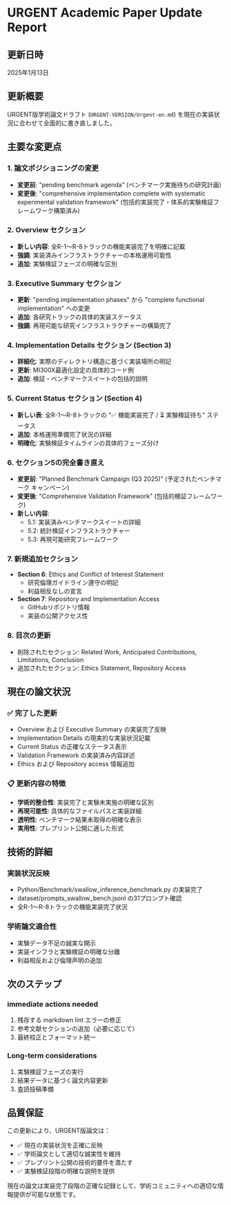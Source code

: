 # URGENT Academic Paper Update Report

## 更新日時
2025年1月13日

## 更新概要
URGENT版学術論文ドラフト (`URGENT-VERSION/Urgent-en.md`) を現在の実装状況に合わせて全面的に書き直しました。

## 主要な変更点

### 1. 論文ポジショニングの変更
- **変更前**: "pending benchmark agenda" (ベンチマーク実施待ちの研究計画)
- **変更後**: "comprehensive implementation complete with systematic experimental validation framework" (包括的実装完了・体系的実験検証フレームワーク構築済み)

### 2. Overview セクション
- **新しい内容**: 全R-1〜R-8トラックの機能実装完了を明確に記載
- **強調**: 実装済みインフラストラクチャーの本格運用可能性
- **追加**: 実験検証フェーズの明確な区別

### 3. Executive Summary セクション
- **更新**: "pending implementation phases" から "complete functional implementation" への変更
- **追加**: 各研究トラックの具体的実装ステータス
- **強調**: 再現可能な研究インフラストラクチャーの構築完了

### 4. Implementation Details セクション (Section 3)
- **詳細化**: 実際のディレクトリ構造に基づく実装場所の明記
- **更新**: MI300X最適化設定の具体的コード例
- **追加**: 検証・ベンチマークスイートの包括的説明

### 5. Current Status セクション (Section 4)
- **新しい表**: 全R-1〜R-8トラックの "✅ 機能実装完了 / ⏳ 実験検証待ち" ステータス
- **追加**: 本格運用準備完了状況の詳細
- **明確化**: 実験検証タイムラインの具体的フェーズ分け

### 6. セクション5の完全書き直え
- **変更前**: "Planned Benchmark Campaign (Q3 2025)" (予定されたベンチマーク キャンペーン)
- **変更後**: "Comprehensive Validation Framework" (包括的検証フレームワーク)
- **新しい内容**:
  - 5.1: 実装済みベンチマークスイートの詳細
  - 5.2: 統計検証インフラストラクチャー
  - 5.3: 再現可能研究フレームワーク

### 7. 新規追加セクション
- **Section 6**: Ethics and Conflict of Interest Statement
  - 研究倫理ガイドライン遵守の明記
  - 利益相反なしの宣言
- **Section 7**: Repository and Implementation Access
  - GitHubリポジトリ情報
  - 実装の公開アクセス性

### 8. 目次の更新
- 削除されたセクション: Related Work, Anticipated Contributions, Limitations, Conclusion
- 追加されたセクション: Ethics Statement, Repository Access

## 現在の論文状況

### ✅ 完了した更新
- Overview および Executive Summary の実装完了反映
- Implementation Details の現実的な実装状況記載
- Current Status の正確なステータス表示
- Validation Framework の実装済み内容詳述
- Ethics および Repository access 情報追加

### 📋 更新内容の特徴
- **学術的整合性**: 実装完了と実験未実施の明確な区別
- **再現可能性**: 具体的なファイルパスと実装詳細
- **透明性**: ベンチマーク結果未取得の明確な表示
- **実用性**: プレプリント公開に適した形式

## 技術的詳細

### 実装状況反映
- Python/Benchmark/swallow_inference_benchmark.py の実装完了
- dataset/prompts_swallow_bench.jsonl の31プロンプト確認
- 全R-1〜R-8トラックの機能実装完了状況

### 学術論文適合性
- 実験データ不足の誠実な開示
- 実装インフラと実験検証の明確な分離
- 利益相反および倫理声明の追加

## 次のステップ

### immediate actions needed
1. 残存する markdown lint エラーの修正
2. 参考文献セクションの追加（必要に応じて）
3. 最終校正とフォーマット統一

### Long-term considerations
1. 実験検証フェーズの実行
2. 結果データに基づく論文内容更新
3. 査読投稿準備

## 品質保証

この更新により、URGENT版論文は：
- ✅ 現在の実装状況を正確に反映
- ✅ 学術論文として適切な誠実性を維持
- ✅ プレプリント公開の技術的要件を満たす
- ✅ 実験検証段階の明確な説明を提供

現在の論文は実装完了段階の正確な記録として、学術コミュニティへの適切な情報提供が可能な状態です。
